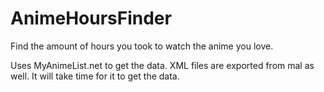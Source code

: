 # AnimeHoursFinder
Find the amount of hours you took to watch the anime you love.

Uses MyAnimeList.net to get the data. XML files are exported from mal as well.
It will take time for it to get the data.
